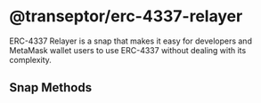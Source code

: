 # @transeptor/erc-4337-relayer

ERC-4337 Relayer is a snap that makes it easy for developers and MetaMask wallet users to use ERC-4337 without dealing with its complexity.

## Snap Methods